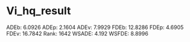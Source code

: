 # Vi_hq_result

ADEb: 6.0926
ADEp: 2.1604
ADEv: 7.9929
FDEb: 12.8286
FDEp: 4.6905
FDEv: 16.7842
Rank: 1642
WSADE: 4.192
WSFDE: 8.8996